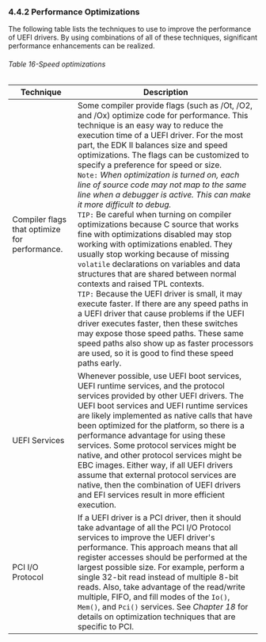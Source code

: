 <!--- @file
  4.4.2 Performance Optimizations

  Copyright (c) 2012-2018, Intel Corporation. All rights reserved.<BR>

  Redistribution and use in source (original document form) and 'compiled'
  forms (converted to PDF, epub, HTML and other formats) with or without
  modification, are permitted provided that the following conditions are met:

  1) Redistributions of source code (original document form) must retain the
     above copyright notice, this list of conditions and the following
     disclaimer as the first lines of this file unmodified.

  2) Redistributions in compiled form (transformed to other DTDs, converted to
     PDF, epub, HTML and other formats) must reproduce the above copyright
     notice, this list of conditions and the following disclaimer in the
     documentation and/or other materials provided with the distribution.

  THIS DOCUMENTATION IS PROVIDED BY TIANOCORE PROJECT "AS IS" AND ANY EXPRESS OR
  IMPLIED WARRANTIES, INCLUDING, BUT NOT LIMITED TO, THE IMPLIED WARRANTIES OF
  MERCHANTABILITY AND FITNESS FOR A PARTICULAR PURPOSE ARE DISCLAIMED. IN NO
  EVENT SHALL TIANOCORE PROJECT  BE LIABLE FOR ANY DIRECT, INDIRECT, INCIDENTAL,
  SPECIAL, EXEMPLARY, OR CONSEQUENTIAL DAMAGES (INCLUDING, BUT NOT LIMITED TO,
  PROCUREMENT OF SUBSTITUTE GOODS OR SERVICES; LOSS OF USE, DATA, OR PROFITS;
  OR BUSINESS INTERRUPTION) HOWEVER CAUSED AND ON ANY THEORY OF LIABILITY,
  WHETHER IN CONTRACT, STRICT LIABILITY, OR TORT (INCLUDING NEGLIGENCE OR
  OTHERWISE) ARISING IN ANY WAY OUT OF THE USE OF THIS DOCUMENTATION, EVEN IF
  ADVISED OF THE POSSIBILITY OF SUCH DAMAGE.

-->

### 4.4.2 Performance Optimizations

The following table lists the techniques to use to improve the performance of
UEFI drivers. By using combinations of all of these techniques, significant
performance enhancements can be realized.

###### Table 16-Speed optimizations

| **Technique**                                | **Description** |
| --------------------------------------------- | --------------- |
| Compiler flags that optimize for performance. | Some compiler provide flags (such as /Ot, /O2, and /Ox) optimize code for performance. This technique is an easy way to reduce the execution time of a UEFI driver. For the most part, the EDK II balances size and speed optimizations. The flags can be customized to specify a preference for speed or size. <br/>`Note:` _When optimization is turned on, each line of source code may not map to the same line when a debugger is active. This can make it more difficult to debug._ <br/>`TIP:` Be careful when turning on compiler optimizations because C source that works fine with optimizations disabled may stop working with optimizations enabled. They usually stop working because of missing `volatile` declarations on variables and data structures that are shared between normal contexts and raised TPL contexts. <br/>`TIP:` Because the UEFI driver is small, it may execute faster. If there are any speed paths in a UEFI driver that cause problems if the UEFI driver executes faster, then these switches may expose those speed paths. These same speed paths also show up as faster processors are used, so it is good to find these speed paths early. |
| UEFI Services | Whenever possible, use UEFI boot services, UEFI runtime services, and the protocol services provided by other UEFI drivers. The UEFI boot services and UEFI runtime services are likely implemented as native calls that have been optimized for the platform, so there is a performance advantage for using these services. Some protocol services might be native, and other protocol services might be EBC images. Either way, if all UEFI drivers assume that external protocol services are native, then the combination of UEFI drivers and EFI services result in more efficient execution. |
| PCI I/O Protocol | If a UEFI driver is a PCI driver, then it should take advantage of all the PCI I/O Protocol services to improve the UEFI driver's performance. This approach means that all register accesses should be performed at the largest possible size. For example, perform a single 32-bit read instead of multiple 8-bit reads. Also, take advantage of the read/write multiple, FIFO, and fill modes of the `Io()`, `Mem()`, and `Pci()` services. See _Chapter 18_ for details on optimization techniques that are specific to PCI. |
